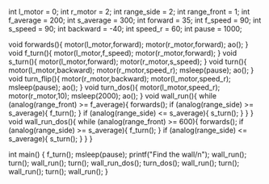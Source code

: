 int l_motor = 0; 
int r_motor = 2; 
int range_side = 2;
int range_front = 1;
int f_average = 200;
int s_average = 300;
int forward = 35;
int f_speed = 90;
int s_speed = 90;
int backward = -40;
int speed_r = 60;
int pause = 1000;

void forwards(){
    motor(l_motor,forward);
    motor(r_motor,forward);
    ao();
}
void f_turn(){
    motor(l_motor,f_speed);
    motor(r_motor,forward);
}
void s_turn(){
    motor(l_motor,forward);
    motor(r_motor,s_speed);
}
void turn(){
    motor(l_motor,backward);
    motor(r_motor,speed_r);
    msleep(pause);
    ao();
}
void turn_flip(){
	motor(r_motor,backward);
    motor(l_motor,speed_r);
    msleep(pause);
    ao();
}
void turn_dos(){
    motor(l_motor,speed_r);
    motor(r_motor,10);
    msleep(2000);
    ao();
}
void wall_run(){
    while (analog(range_front) >= f_average){
     	forwards();
    if (analog(range_side) >= s_average){
     	f_turn();
    }
    if (analog(range_side) <= s_average){
        s_turn();
    }
    }
}
void wall_run_dos(){
    while (analog(range_front) >= 600){
     	forwards();
    if (analog(range_side) >= s_average){
     	f_turn();
    }
    if (analog(range_side) <= s_average){
        s_turn();
    }
    }
}

int main()
{
	f_turn();
	msleep(pause);
    printf("Find the wall/n");
    wall_run();
	turn();
	wall_run();
	turn();
	wall_run_dos();
	turn_dos();
	wall_run();
	turn();
	wall_run();
	turn();
	wall_run();
}
